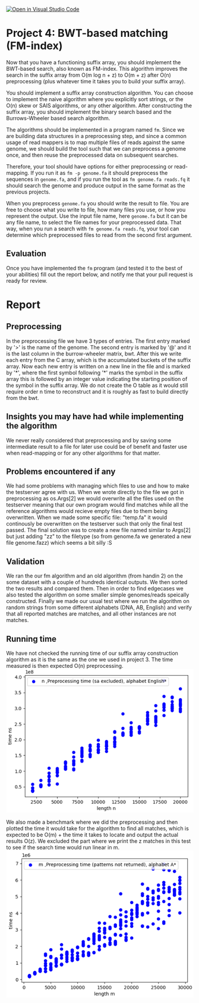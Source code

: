 [![Open in Visual Studio Code](https://classroom.github.com/assets/open-in-vscode-c66648af7eb3fe8bc4f294546bfd86ef473780cde1dea487d3c4ff354943c9ae.svg)](https://classroom.github.com/online_ide?assignment_repo_id=9215130&assignment_repo_type=AssignmentRepo)
# Project 4: BWT-based matching (FM-index)

Now that you have a functioning suffix array, you should implement the BWT-based search, also known as FM-index. This algorithm improves the search in the suffix array from O(m log n + z) to O(m + z) after O(n) preprocessing (plus whatever time it takes you to build your suffix array).

You should implement a suffix array construction algorithm. You can choose to implement the naive algorithm where you explicitly sort strings, or the O(n) skew or SAIS algorithms, or any other algorithm. After constructing the suffix array, you should implement the binary search based and the Burrows-Wheeler based search algorithm.

The algorithms should be implemented in a program named `fm`. Since we are building data structures in a preprocessing step, and since a common usage of read mappers is to map multiple files of reads against the same genome, we should build the tool such that we can preprocess a genome once, and then reuse the preprocessed data on subsequent searches.

Therefore, your tool should have options for either preprocessing or read-mapping. If you run it as `fm -p genome.fa` it should preprocess the sequences in `genome.fa`, and if you run the tool as  `fm genome.fa reads.fq` it should search the genome and produce output in the same format as the previous projects.

When you preprocess `genome.fa` you should write the result to file. You are free to choose what you write to file, how many files you use, or how you represent the output. Use the input file name, here `genome.fa` but it can be any file name, to select the file names for your preprocessed data. That way, when you run a search with `fm genome.fa reads.fq`, your tool can determine which preprocessed files to read from the second first argument.

## Evaluation

Once you have implemented the `fm` program (and tested it to the best of your abilities) fill out the report below, and notify me that your pull request is ready for review.

# Report

## Preprocessing

In the preprocessing file we have 3 types of entries. The first entry marked by '>' is the name of the genome. The second entry is marked by '@' and it is the last column in the burrow-wheeler matrix, bwt. After this we write each entry from the C array, which is the accumulated buckets of the suffix array. Now each new entry is written on a new line in the file and is marked by '\*', where the first symbol following '\*' marks the symbol in the suffix array this is followed by an integer value indicating the starting position of the symbol in the suffix array.
We do not create the O table as it would still require order n time to reconstruct and it is roughly as fast to build directly from the bwt.


## Insights you may have had while implementing the algorithm

We never really considered that preprocessing and by saving some intermediate result to a file for later use could be of benefit and faster use when read-mapping or for any other algorithms for that matter.


## Problems encountered if any
We had some problems with managing which files to use and how to make the testserver agree with us. When we wrote directly to the file we got in preprocessing as os.Args[2] we would overwrite all the files used on the testserver meaning that our own program would find matches while all the reference algorithms would recieve empty files due to them being overwritten. When we made some specific file: "temp.fa" it would continously be overwritten on the testserver such that only the final test passed. The final solution was to create a new file named similar to Args[2] but just adding "zz" to the filetype (so from genome.fa we generated a new file genome.fazz) which seems a bit silly :S

## Validation

We ran the our fm algorithm and an old algorithm (from handin 2) on the some dataset with a couple of hundreds identical outputs. We then sorted the two results and compared them. 
Then in order to find edgecases we also tested the algorithm on some smaller simple genomes/reads speically constructed.
Finally we made our usual test where we run the algorithm on random strings from some different alphabets (DNA, AB, English) and verify that all reported matches are matches, and all other instances are not matches.

## Running time
We have not checked the running time of our suffix array construction algorithm as it is the same as the one we used in project 3. The time measured is then expected O(n) preprocessing.
![](figs/preprocessing_p4.png)

We also made a benchmark where we did the preprocessing and then plotted the time it would take for the algorithm to find all matches, which is expected to be O(m) + the time it takes to locate and output the actual results O(z). We excluded the part where we print the z matches in this test to see if the search time would run linear in m.
![](figs/search_p4.png)

